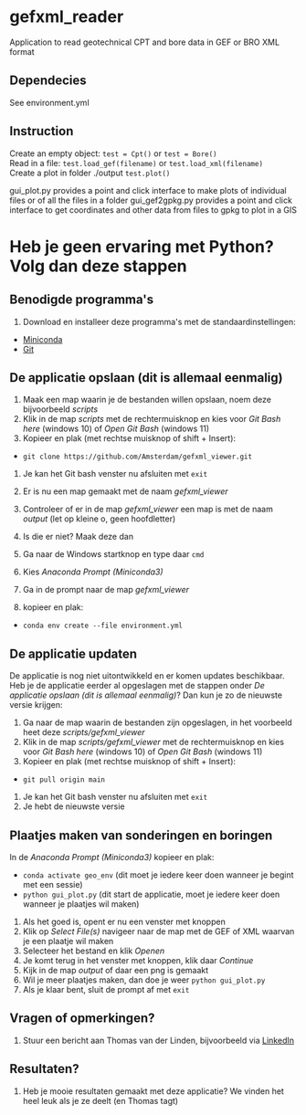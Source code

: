# gefxml_reader

Application to read geotechnical CPT and bore data in GEF or BRO XML format

## Dependecies
See environment.yml

## Instruction
Create an empty object:
`test = Cpt()` or `test = Bore()`    
Read in a file:
`test.load_gef(filename)` or `test.load_xml(filename)`  
Create a plot in folder ./output
`test.plot()`  

gui_plot.py provides a point and click interface to make plots of individual files or of all the files in a folder
gui_gef2gpkg.py provides a point and click interface to get coordinates and other data from files to gpkg to plot in a GIS

# Heb je geen ervaring met Python? Volg dan deze stappen
## Benodigde programma's
1. Download en installeer deze programma's met de standaardinstellingen:
* [Miniconda](https://repo.anaconda.com/miniconda/Miniconda3-latest-Windows-x86_64.exe)
* [Git](https://github.com/git-for-windows/git/releases/download/v2.36.1.windows.1/Git-2.36.1-64-bit.exe)

## De applicatie opslaan (dit is allemaal eenmalig)
1. Maak een map waarin je de bestanden willen opslaan, noem deze bijvoorbeeld _scripts_
1. Klik in de map _scripts_ met de rechtermuisknop en kies voor _Git Bash here_ (windows 10) of _Open Git Bash_ (windows 11)
1. Kopieer en plak (met rechtse muisknop of shift + Insert):
* `git clone https://github.com/Amsterdam/gefxml_viewer.git`
1. Je kan het Git bash venster nu afsluiten met `exit`

1. Er is nu een map gemaakt met de naam _gefxml\_viewer_ 
1. Controleer of er in de map _gefxml\_viewer_ een map is met de naam _output_ (let op kleine o, geen hoofdletter)
1. Is die er niet? Maak deze dan

1. Ga naar de Windows startknop en type daar `cmd`
1. Kies _Anaconda Prompt (Miniconda3)_
1. Ga in de prompt naar de map _gefxml\_viewer_
1. kopieer en plak:
* `conda env create --file environment.yml`

## De applicatie updaten
De applicatie is nog niet uitontwikkeld en er komen updates beschikbaar.
Heb je de applicatie eerder al opgeslagen met de stappen onder _De applicatie opslaan (dit is allemaal eenmalig)_?
Dan kun je zo de nieuwste versie krijgen:
1. Ga naar de map waarin de bestanden zijn opgeslagen, in het voorbeeld heet deze _scripts/gefxml\_viewer_
1. Klik in de map _scripts/gefxml\_viewer_ met de rechtermuisknop en kies voor _Git Bash here_ (windows 10) of _Open Git Bash_ (windows 11)
1. Kopieer en plak (met rechtse muisknop of shift + Insert):
* `git pull origin main`
1. Je kan het Git bash venster nu afsluiten met `exit`
1. Je hebt de nieuwste versie

## Plaatjes maken van sonderingen en boringen
In de _Anaconda Prompt (Miniconda3)_ kopieer en plak:
* `conda activate geo_env` (dit moet je iedere keer doen wanneer je begint met een sessie)
* `python gui_plot.py` (dit start de applicatie, moet je iedere keer doen wanneer je plaatjes wil maken)
1. Als het goed is, opent er nu een venster met knoppen
1. Klik op _Select File(s)_ navigeer naar de map met de GEF of XML waarvan je een plaatje wil maken
1. Selecteer het bestand en klik _Openen_
1. Je komt terug in het venster met knoppen, klik daar _Continue_
1. Kijk in de map _output_ of daar een png is gemaakt
1. Wil je meer plaatjes maken, dan doe je weer `python gui_plot.py`
1. Als je klaar bent, sluit de prompt af met `exit`

## Vragen of opmerkingen?
1. Stuur een bericht aan Thomas van der Linden, bijvoorbeeld via [LinkedIn](https://www.linkedin.com/in/tjmvanderlinden/)

## Resultaten?
1. Heb je mooie resultaten gemaakt met deze applicatie? We vinden het heel leuk als je ze deelt (en Thomas tagt)